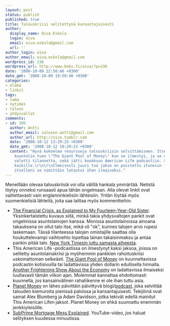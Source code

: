 ```yaml
---
layout: post
status: publish
published: true
title: Talouskriisi selitettynä kansantajuisesti
author:
  display_name: Oiva Eskola
  login: oiva
  email: oiva.eskola@gmail.com
  url: ''
author_login: oiva
author_email: oiva.eskola@gmail.com
wordpress_id: 236
wordpress_url: http://www.bobs.fi/oiva/?p=236
date: '2008-10-09 22:50:46 +0300'
date_gmt: '2008-10-09 19:50:46 +0300'
categories:
- elämä
- linkit
tags:
- lama
- nytimes
- talous
- yhdysvallat
comments:
- id: 105
  author: Antti
  author_email: salosen.antti@gmail.com
  author_url: http://nice.tumblr.com
  date: '2008-10-12 13:29:23 +0300'
  date_gmt: '2008-10-12 10:29:23 +0300'
  content: "Hyvä kokoelma resursseja talouskriisin selvittämiseen. Itse
    kuuntelin tuon \"The Giant Pool of Money\" kun se ilmestyi, ja se erityisesti
    valotti tilannetta, sekä jätti koukkuun American Life podcastiin. Suosittelen
    kaikille.\r\n\r\nIlmeisesti juuri tuo jakso on poistettu itunesin feedistä,
    itselleni se nimittäin latautui ihan ilmaiseksi."
---
```

<p>Meneillään olevaa talouskriisiä voi olla välillä hankala ymmärtää. Netistä löytyy onneksi runsaasti apua tähän ongelmaan. Alla olevat linkit ovat valitettavasti vain englanninkielisiin lähteisiin. Yritän löytää myös suomenkielisiä lähteitä, joita saa laittaa myös kommentteihin.</p>
<ul>
<li><a href="http://bygonebureau.com/2008/10/01/the-financial-crisis-as-explained-to-my-fourteen-year-old-sister/">The Financial Crisis, as Explained to My Fourteen-Year-Old Sister</a>. Yksinkertaistettu kuvaus siitä, minkä takia yhdysvaltojen pankit ovat ongelmissa asuntolainojen kanssa. Monissa asuntolainoissa ainoana takauksena on ollut talo itse, mikä oli "ok", kunnes talojen arvo rupesi laskemaan. Tässä tilanteessa talojen omistajille saattaa olla houkuttelevampi vaihtoehto lopettaa lainan takaisinmaksu ja antaa pankin pitää talo. <a title="Facing Default, Some Walk Out on New Homes " href="http://www.nytimes.com/2008/02/29/us/29walks.html?scp=44&amp;sq=default&amp;st=cse">New York Timesin juttu samasta aiheesta</a>.</li>
<li>This American Life -podcastissa on ilmestynyt kaksi jaksoa, joissa on selitetty asuntolainakriisi ja myöhemmin pankkien rahoituskriisi uskomattoman selkeästi. <a title="This American Life: episode 355" href="http://www.thislife.org/Radio_Episode.aspx?episode=355">The Giant Pool of Money</a> on kuunneltavissa podcastin kotisivuilla tai ladattavissa yhden dollarin edullisella hinnalla. <a title="This American Life: episode 365" href="http://www.thislife.org/Radio_Episode.aspx?sched=1263">Another Frightening Show About the Economy</a> on ladattavissa ilmaiseksi luultavasti tämän viikon ajan. Molemmat kannattaa ehdottomasti kuunnella, jos kansainvälinen rahaliikenne ei ole ihan tuttu asia.</li>
<li><a href="http://www.npr.org/blogs/money/">Planet Money</a> on lähes päivittäin päivittyvä blogi/<a href="http://www.npr.org/rss/podcast/podcast_detail.php?siteId=94411890">podcast</a>, joka selvittää talouden kiemuroita pienissä paloissa ja kansantajuisesti. Tekijöinä ovat samat <span class="text"><span id="ctl00_Content_Body_lblDescription">Alex Blumberg ja Adam Davidson, jotka tekivät edellä mainitut This American Lifen jaksot. Planet Money on ehkä suunnattu enemmän jenkkiyleisölle.</span></span></li>
<li><a href="http://www.youtube.com/watch?v=q8hjUei-Nwo">SubPrime Mortgage Mess Explained</a>. YouTube-video, jos haluat selityksen kuudessa minuutissa.</li>
</ul>
